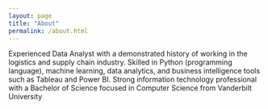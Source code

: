 ```yaml
---
layout: page
title: "About"
permalink: /about.html
---
```


Experienced Data Analyst with a demonstrated history of working in the logistics and supply chain industry. 
Skilled in Python (programming language), machine learning, data analytics, and business intelligence tools such as Tableau and Power BI. 
Strong information technology professional with a Bachelor of Science focused in Computer Science from Vanderbilt University
